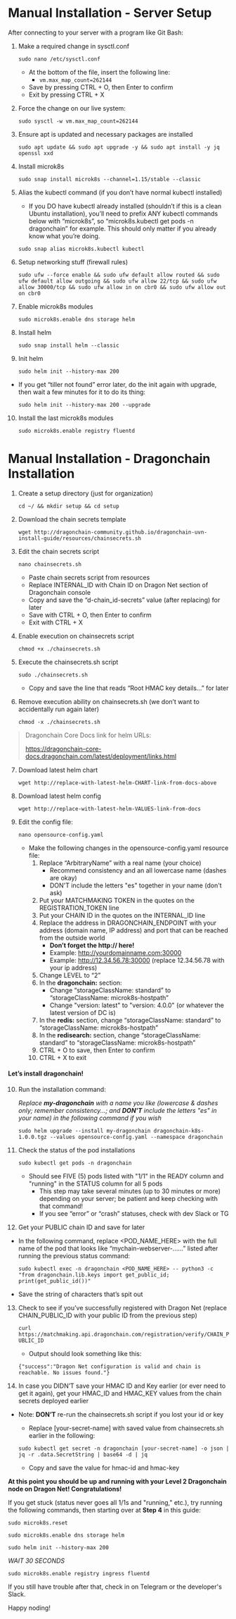 # Manual Installation - Server Setup

After connecting to your server with a program like Git Bash:

1. Make a required change in sysctl.conf

	```sudo nano /etc/sysctl.conf```

	- At the bottom of the file, insert the following line:
		- ```vm.max_map_count=262144```
	- Save by pressing CTRL + O, then Enter to confirm
	- Exit by pressing CTRL + X

2. Force the change on our live system:

    ```sudo sysctl -w vm.max_map_count=262144```

3. Ensure apt is updated and necessary packages are installed

    ```sudo apt update && sudo apt upgrade -y && sudo apt install -y jq openssl xxd```

4. Install microk8s

    ```sudo snap install microk8s --channel=1.15/stable --classic```

5. Alias the kubectl command (if you don’t have normal kubectl installed)
    - If you DO have kubectl already installed (shouldn’t if this is a clean Ubuntu installation), you’ll need to prefix ANY kubectl commands below with “microk8s”, so “microk8s.kubectl get pods -n dragonchain” for example. This should only matter if you already know what you’re doing.

    ```sudo snap alias microk8s.kubectl kubectl```
	

6. Setup networking stuff (firewall rules)

    ```sudo ufw --force enable && sudo ufw default allow routed && sudo ufw default allow outgoing && sudo ufw allow 22/tcp && sudo ufw allow 30000/tcp && sudo ufw allow in on cbr0 && sudo ufw allow out on cbr0```

7. Enable microk8s modules

    ```sudo microk8s.enable dns storage helm```

8. Install helm

    ```sudo snap install helm --classic```

9. Init helm

    ```sudo helm init --history-max 200```
	
  - If you get “tiller not found” error later, do the init again with upgrade, then wait a few minutes for it to do its thing:
  
      ```sudo helm init --history-max 200 --upgrade```

10. Install the last microk8s modules

    ```sudo microk8s.enable registry fluentd```


# Manual Installation - Dragonchain Installation

1. Create a setup directory (just for organization)

    ```cd ~/ && mkdir setup && cd setup```

2. Download the chain secrets template

    ```wget http://dragonchain-community.github.io/dragonchain-uvn-install-guide/resources/chainsecrets.sh```

3. Edit the chain secrets script

    ```nano chainsecrets.sh```
  
	- Paste chain secrets script from resources
	- Replace INTERNAL_ID with Chain ID on Dragon Net section of Dragonchain console
	- Copy and save the “d-chain_id-secrets” value (after replacing) for later
	- Save with CTRL + O, then Enter to confirm
	- Exit with CTRL + X

4. Enable execution on chainsecrets script

    ```chmod +x ./chainsecrets.sh```

5. Execute the chainsecrets.sh script

    ```sudo ./chainsecrets.sh```
    
	- Copy and save the line that reads “Root HMAC key details…” for later

6. Remove execution ability on chainsecrets.sh (we don’t want to accidentally run again later)

    ```chmod -x ./chainsecrets.sh```


> Dragonchain Core Docs link for helm URLs:
>
> https://dragonchain-core-docs.dragonchain.com/latest/deployment/links.html


7. Download latest helm chart

    ```wget http://replace-with-latest-helm-CHART-link-from-docs-above```

8. Download latest helm config

    ```wget http://replace-with-latest-helm-VALUES-link-from-docs```

9. Edit the config file:

    ```nano opensource-config.yaml```
    
	- Make the following changes in the opensource-config.yaml resource file:
		1. Replace “ArbitraryName” with a real name (your choice)
			- Recommend consistency and an all lowercase name (dashes are okay)
			- DON'T include the letters "es" together in your name (don't ask)
		2. Put your MATCHMAKING TOKEN in the quotes on the REGISTRATION_TOKEN line
		3. Put your CHAIN ID in the quotes on the INTERNAL_ID line
		4. Replace the address in DRAGONCHAIN_ENDPOINT with your address (domain name, IP address) and port that can be reached from the outside world
			- **Don’t forget the http:// here!**
			- Example: http://yourdomainname.com:30000
			- Example: http://12.34.56.78:30000 (replace 12.34.56.78 with your ip address)
		5. Change LEVEL to “2”
		6. In the **dragonchain:** section:
			- Change “storageClassName: standard” to “storageClassName: microk8s-hostpath”
			- Change "version: latest" to "version: 4.0.0" (or whatever the latest version of DC is)
		7. In the **redis:** section, change “storageClassName: standard” to “storageClassName: microk8s-hostpath”
		8. In the **redisearch:** section, change “storageClassName: standard” to “storageClassName: microk8s-hostpath”
		9. CTRL + O to save, then Enter to confirm
		10. CTRL + X to exit


#### Let’s install dragonchain!


10. Run the installation command:

    *Replace **my-dragonchain** with a name you like (lowercase & dashes only; remember consistency...; and **DON'T** include the letters "es" in your name) in the following command if you wish*

    ```sudo helm upgrade --install my-dragonchain dragonchain-k8s-1.0.0.tgz --values opensource-config.yaml --namespace dragonchain```

12. Check the status of the pod installations

    ```sudo kubectl get pods -n dragonchain```
    
	- Should see FIVE (5) pods listed with "1/1" in the READY column and "running" in the STATUS column for all 5 pods
		- This step may take several minutes (up to 30 minutes or more) depending on your server; be patient and keep checking with that command!
		- If you see “error” or “crash” statuses, check with dev Slack or TG

13. Get your PUBLIC chain ID and save for later
  - In the following command, replace <POD_NAME_HERE> with the full name of the pod that looks like “mychain-webserver-......” listed after running the previous status command:

    ```sudo kubectl exec -n dragonchain <POD_NAME_HERE> -- python3 -c "from dragonchain.lib.keys import get_public_id; print(get_public_id())"```

- Save the string of characters that’s spit out

13. Check to see if you’ve successfully registered with Dragon Net (replace CHAIN_PUBLIC_ID with your public ID from the previous step)

    ```curl https://matchmaking.api.dragonchain.com/registration/verify/CHAIN_PUBLIC_ID```
    
	- Output should look something like this:
  
    ```{"success":"Dragon Net configuration is valid and chain is reachable. No issues found."}```

14. In case you DIDN’T save your HMAC ID and Key earlier (or ever need to get it again), get your HMAC_ID and HMAC_KEY values from the chain secrets deployed earlier
	
  - Note: **DON’T** re-run the chainsecrets.sh script if you lost your id or key
	- Replace [your-secret-name] with saved value from chainsecrets.sh earlier in the following:
  
    ```sudo kubectl get secret -n dragonchain [your-secret-name] -o json | jq -r .data.SecretString | base64 -d | jq```
    
	- Copy and save the value for hmac-id and hmac-key


**At this point you should be up and running with your Level 2 Dragonchain node on Dragon Net! Congratulations!**

If you get stuck (status never goes all 1/1s and "running," etc.), try running the following commands, then starting over at **Step 4** in this guide:


```sudo microk8s.reset```

```sudo microk8s.enable dns storage helm```

```sudo helm init --history-max 200```
    
*WAIT 30 SECONDS*
    
```sudo microk8s.enable registry ingress fluentd```

If you still have trouble after that, check in on Telegram or the developer's Slack. 

Happy noding!
